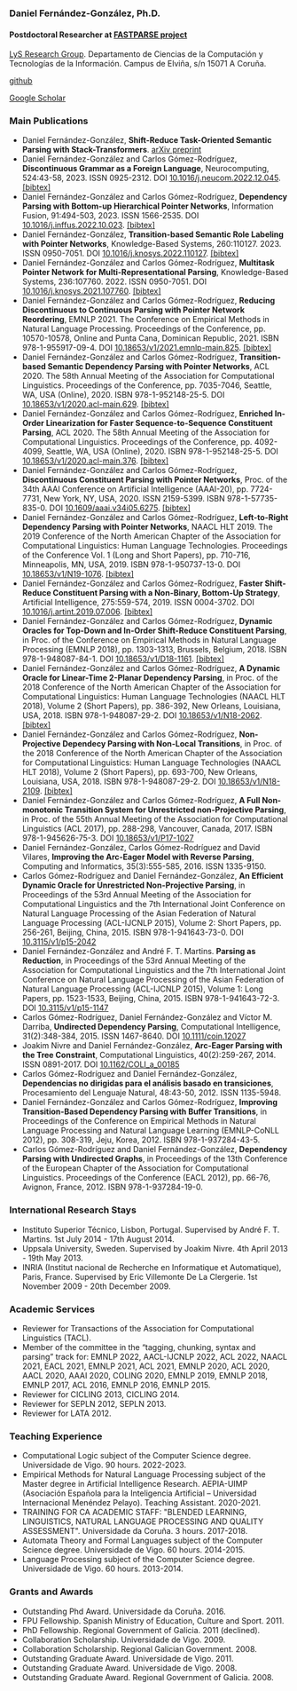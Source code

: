 ### Daniel Fernández-González, Ph.D.
#### Postdoctoral Researcher at [FASTPARSE project](http://fastparse.grupolys.org/)
[LyS Research Group](http://www.grupolys.org). Departamento de Ciencias de la Computación y Tecnologías de la Información. Campus de Elviña, s/n 15071 A Coruña.

[github](https://github.com/danifg)

[Google Scholar](https://scholar.google.es/citations?user=kMQ_epIAAAAJ&hl)

### Main Publications
- Daniel Fernández-González, **Shift-Reduce Task-Oriented Semantic Parsing with Stack-Transformers**. [arXiv preprint](https://arxiv.org/pdf/2210.11984.pdf)
- Daniel Fernández-González and Carlos Gómez-Rodríguez, **Discontinuous Grammar as a Foreign Language**, Neurocomputing, 524:43-58, 2023. ISSN 0925-2312. DOI [10.1016/j.neucom.2022.12.045](https://doi.org/10.1016/j.neucom.2022.12.045). [[bibtex]](https://github.com/danifg/Disco-Seq2seq-Parser#citation)
- Daniel Fernández-González and Carlos Gómez-Rodríguez, **Dependency Parsing with Bottom-up Hierarchical Pointer Networks**, Information Fusion, 91:494-503, 2023. ISSN 1566-2535. DOI [10.1016/j.inffus.2022.10.023](https://doi.org/10.1016/j.inffus.2022.10.023). [[bibtex]](https://github.com/danifg/BottomUp-Hierarchical-PtrNet#citation)
- Daniel Fernández-González, **Transition-based Semantic Role Labeling with Pointer Networks**, Knowledge-Based Systems, 260:110127. 2023. ISSN 0950-7051. DOI [10.1016/j.knosys.2022.110127](https://doi.org/10.1016/j.knosys.2022.110127). [[bibtex]](https://github.com/danifg/SRLPointer#citation)
- Daniel Fernández-González and Carlos Gómez-Rodríguez, **Multitask Pointer Network for Multi-Representational Parsing**, Knowledge-Based Systems, 236:107760. 2022. ISSN 0950-7051. DOI [10.1016/j.knosys.2021.107760](https://doi.org/10.1016/j.knosys.2021.107760). [[bibtex]](http://www.grupolys.org/~cgomezr/bib/FerGomKBS2022.bib)
- Daniel Fernández-González and Carlos Gómez-Rodríguez, **Reducing Discontinuous to Continuous Parsing with Pointer Network Reordering**, EMNLP 2021. The Conference on Empirical Methods in Natural Language Processing. Proceedings of the Conference, pp. 10570-10578, Online and Punta Cana, Dominican Republic, 2021. ISBN 978-1-955917-09-4. DOI [10.18653/v1/2021.emnlp-main.825](https://doi.org/10.18653/v1/2021.emnlp-main.825). [[bibtex]](http://www.grupolys.org/~cgomezr/bib/FerGomEMNLP2021.bib)
- Daniel Fernández-González and Carlos Gómez-Rodríguez, **Transition-based Semantic Dependency Parsing with Pointer Networks**, ACL 2020. The 58th Annual Meeting of the Association for Computational Linguistics. Proceedings of the Conference, pp. 7035-7046, Seattle, WA, USA (Online), 2020. ISBN 978-1-952148-25-5. DOI [10.18653/v1/2020.acl-main.629](https://doi.org/10.18653/v1/2020.acl-main.629). [[bibtex]](http://www.grupolys.org/~cgomezr/bib/FerGomACL2020a.bib)
- Daniel Fernández-González and Carlos Gómez-Rodríguez, **Enriched In-Order Linearization for Faster Sequence-to-Sequence Constituent Parsing**, ACL 2020. The 58th Annual Meeting of the Association for Computational Linguistics. Proceedings of the Conference, pp. 4092-4099, Seattle, WA, USA (Online), 2020. ISBN 978-1-952148-25-5. DOI [10.18653/v1/2020.acl-main.376](https://doi.org/10.18653/v1/2020.acl-main.376). [[bibtex]](http://www.grupolys.org/~cgomezr/bib/FerGomACL2020b.bib)
- Daniel Fernández-González and Carlos Gómez-Rodríguez, **Discontinuous Constituent Parsing with Pointer Networks**, Proc. of the 34th AAAI Conference on Artificial Intelligence (AAAI-20), pp. 7724-7731, New York, NY, USA, 2020. ISSN 2159-5399. ISBN 978-1-57735-835-0. DOI [10.1609/aaai.v34i05.6275](https://ojs.aaai.org//index.php/AAAI/article/view/6275). [[bibtex]](http://www.grupolys.org/~cgomezr/bib/FerGomAAAI2020.bib)
- Daniel Fernández-González and Carlos Gómez-Rodríguez, **Left-to-Right Dependency Parsing with Pointer Networks**, NAACL HLT 2019. The 2019 Conference of the North American Chapter of the Association for Computational Linguistics: Human Language Technologies. Proceedings of the Conference Vol. 1 (Long and Short Papers), pp. 710-716, Minneapolis, MN, USA, 2019. ISBN 978-1-950737-13-0. DOI [10.18653/v1/N19-1076](https://doi.org/10.18653/v1/n19-1076). [[bibtex]](http://www.grupolys.org/~cgomezr/bib/FerGomNAACL2019.bib)
- Daniel Fernández-González and Carlos Gómez-Rodríguez, **Faster Shift-Reduce Constituent Parsing with a Non-Binary, Bottom-Up Strategy**, Artificial Intelligence, 275:559-574, 2019. ISSN 0004-3702. DOI [10.1016/j.artint.2019.07.006](https://doi.org/10.1016/j.artint.2019.07.006). [[bibtex]](http://www.grupolys.org/~cgomezr/bib/FerGomAI2019.bib)
- Daniel Fernández-González and Carlos Gómez-Rodríguez, **Dynamic Oracles for Top-Down and In-Order Shift-Reduce Constituent Parsing**, in Proc. of the Conference on Empirical Methods in Natural Language Processing (EMNLP 2018), pp. 1303-1313, Brussels, Belgium, 2018. ISBN 978-1-948087-84-1. DOI [10.18653/v1/D18-1161](https://doi.org/10.18653/v1/d18-1161). [[bibtex]](http://www.grupolys.org/~cgomezr/bib/FerGomEMNLP2018.bib)
- Daniel Fernández-González and Carlos Gómez-Rodríguez, **A Dynamic Oracle for Linear-Time 2-Planar Dependency Parsing**, in Proc. of the 2018 Conference of the North American Chapter of the Association for Computational Linguistics: Human Language Technologies (NAACL HLT 2018), Volume 2 (Short Papers), pp. 386-392, New Orleans, Louisiana, USA, 2018. ISBN 978-1-948087-29-2. DOI [10.18653/v1/N18-2062](https://doi.org/10.18653/v1/n18-2062). [[bibtex]](http://www.grupolys.org/~cgomezr/bib/FerGomNAACL2018a.bib)
- Daniel Fernández-González and Carlos Gómez-Rodríguez, **Non-Projective Dependecy Parsing with Non-Local Transitions**, in Proc. of the 2018 Conference of the North American Chapter of the Association for Computational Linguistics: Human Language Technologies (NAACL HLT 2018), Volume 2 (Short Papers), pp. 693-700, New Orleans, Louisiana, USA, 2018. ISBN 978-1-948087-29-2. DOI [10.18653/v1/N18-2109](https://doi.org/10.18653/v1/n18-2109). [[bibtex]](http://www.grupolys.org/~cgomezr/bib/FerGomNAACL2018b.bib)
- Daniel Fernández-González and Carlos Gómez-Rodríguez, **A Full Non-monotonic Transition System for Unrestricted non-Projective Parsing**, in Proc. of the 55th Annual Meeting of the Association for Computational Linguistics (ACL 2017), pp. 288-298, Vancouver, Canada, 2017. ISBN 978-1-945626-75-3. DOI [10.18653/v1/P17-1027](https://doi.org/10.18653/v1/p17-1027)
- Daniel Fernández-González, Carlos Gómez-Rodríguez and David Vilares, **Improving the Arc-Eager Model with Reverse Parsing**, Computing and Informatics, 35(3):555-585, 2016. ISSN 1335-9150.
- Carlos Gómez-Rodríguez and Daniel Fernández-González, **An Efficient Dynamic Oracle for Unrestricted Non-Projective Parsing**, in Proceedings of the 53rd Annual Meeting of the Association for Computational Linguistics and the 7th International Joint Conference on Natural Language Processing of the Asian Federation of Natural Language Processing (ACL-IJCNLP 2015), Volume 2: Short Papers, pp. 256-261, Beijing, China, 2015. ISBN 978-1-941643-73-0. DOI [10.3115/v1/p15-2042](https://doi.org/10.3115/v1/p15-2042)
- Daniel Fernández-González and André F. T. Martins. **Parsing as Reduction**, in Proceedings of the 53rd Annual Meeting of the Association for Computational Linguistics and the 7th International Joint Conference on Natural Language Processing of the Asian Federation of Natural Language Processing (ACL-IJCNLP 2015), Volume 1: Long Papers, pp. 1523-1533, Beijing, China, 2015. ISBN 978-1-941643-72-3. DOI [10.3115/v1/p15-1147](https://doi.org/10.3115/v1/p15-1147)
- Carlos Gómez-Rodríguez, Daniel Fernández-González and Víctor M. Darriba, **Undirected Dependency Parsing**, Computational Intelligence, 31(2):348-384, 2015. ISSN 1467-8640. DOI [10.1111/coin.12027](https://doi.org/10.1111/coin.12027)
- Joakim Nivre and Daniel Fernández-González, **Arc-Eager Parsing with the Tree Constraint**, Computational Linguistics, 40(2):259-267, 2014. ISSN 0891-2017. DOI [10.1162/COLI_a_00185](https://doi.org/10.1162/coli_a_00185)
- Carlos Gómez-Rodríguez and Daniel Fernández-González, **Dependencias no dirigidas para el análisis basado en transiciones**, Procesamiento del Lenguaje Natural, 48:43-50, 2012. ISSN 1135-5948.
- Daniel Fernández-González and Carlos Gómez-Rodríguez, **Improving Transition-Based Dependency Parsing with Buffer Transitions**, in Proceedings of the Conference on Empirical Methods in Natural Language Processing and Natural Language Learning (EMNLP-CoNLL 2012), pp. 308-319, Jeju, Korea, 2012. ISBN 978-1-937284-43-5.
- Carlos Gómez-Rodríguez and Daniel Fernández-González, **Dependency Parsing with Undirected Graphs**, in Proceedings of the 13th Conference of the European Chapter of the Association for Computational Linguistics. Proceedings of the Conference (EACL 2012), pp. 66-76, Avignon, France, 2012. ISBN 978-1-937284-19-0.

### International Research Stays
- Instituto Superior Técnico, Lisbon, Portugal. Supervised by André F. T. Martins. 1st July 2014 - 17th August 2014.
- Uppsala University, Sweden.  Supervised by Joakim Nivre. 4th April 2013 - 19th May 2013.
- INRIA (Institut nacional de Recherche en Informatique et Automatique), Paris, France. Supervised by Eric Villemonte De La Clergerie. 1st November 2009 - 20th December 2009.

### Academic Services
- Reviewer for Transactions of the Association for Computational Linguistics (TACL).
- Member of the committee in the “tagging, chunking, syntax and parsing” track for: EMNLP 2022, AACL-IJCNLP 2022, ACL 2022, NAACL 2021, EACL 2021, EMNLP 2021, ACL 2021, EMNLP 2020, ACL 2020, AACL 2020, AAAI 2020, COLING 2020, EMNLP 2019, EMNLP 2018, EMNLP 2017, ACL 2016, EMNLP 2016, EMNLP 2015. 
- Reviewer for CICLING 2013, CICLING 2014.
- Reviewer for SEPLN 2012, SEPLN 2013.
- Reviewer for LATA 2012.

### Teaching Experience
- Computational Logic subject of the Computer Science degree. Universidade de Vigo. 90 hours. 2022-2023.
- Empirical Methods for Natural Language Processing subject of the Master degree in Artificial Intelligence Research. AEPIA-UIMP (Asociación Española para la Inteligencia Artificial – Universidad Internacional Menéndez Pelayo).  Teaching Assistant. 2020-2021.
- TRAINING FOR CA ACADEMIC STAFF: "BLENDED LEARNING, LINGUISTICS, NATURAL LANGUAGE PROCESSING AND QUALITY ASSESSMENT". Universidade da Coruña. 3 hours. 2017-2018.
- Automata Theory and Formal Languages subject of the Computer Science degree. Universidade de Vigo. 60 hours. 2014-2015.
- Language Processing subject of the Computer Science degree. Universidade de Vigo. 60 hours. 2013-2014.

### Grants and Awards
- Outstanding Phd Award. Universidade da Coruña. 2016.
- FPU Fellowship. Spanish Ministry of Education, Culture and Sport. 2011.
- PhD Fellowship. Regional Government of Galicia. 2011 (declined).
- Collaboration Scholarship. Universidade de Vigo. 2009.
- Collaboration Scholarship. Regional Galician Government. 2008.
- Outstanding Graduate Award. Universidade de Vigo. 2011.
- Outstanding Graduate Award. Universidade de Vigo. 2008.
- Outstanding Graduate Award. Regional Government of Galicia. 2008.
